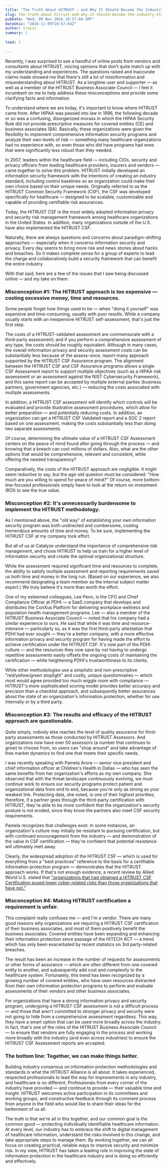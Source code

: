 ```yaml
---
title: "The Truth About HITRUST — and Why It Should Become the Industry Standard"
slug: the-truth-about-hitrust-and-why-it-should-become-the-industry-standard
pubDate: "Wed, 09 Nov 2016 18:57:04 GMT"
dateUnix: "2016-11-09T18:57:04Z"
author: travis
summary: |
    
lead: |
    
---
```


Recently, I was surprised to see a handful of online posts from vendors and consultants about HITRUST, voicing opinions that don't quite match up with my understanding and experiences. The questions raised and inaccurate claims made showed me that there's still a lot of misinformation and misunderstanding about HITRUST. As a longtime user and supporter — as well as a member of the HITRUST Business Associate Council — I feel it incumbent on me to help address these misconceptions and provide some clarifying facts and information.

To understand where we are today, it's important to know where HITRUST came from. After HIPAA was passed into law in 1996, the following decade or so was a confusing, disorganized morass in which the HIPAA Security Rule did not provide prescriptive measures for covered entities (CE) and business associates (BA). Basically, these organizations were given the flexibility to implement comprehensive information security programs and analyze their own levels of risk — something many healthcare organizations had no experience with, so even those who did have programs had ones that were significantly less robust than they needed.

In 2007, leaders within the healthcare field — including CIOs, security and privacy officers from leading healthcare providers, insurers and vendors — came together to solve this problem. HITRUST initially developed an information security framework with the intentions of creating an industry standard, including control baselines so an organization could make their own choice based on their unique needs. Originally referred to as the HITRUST Common Security Framework (CSF), the CSF was developed specifically for healthcare — designed to be scalable, customizable and capable of providing certifiable risk assurances.

Today, the HITRUST CSF is the most widely adopted information privacy and security risk management framework among healthcare organizations in the United States. In addition, many organizations outside of the U.S. have also implemented the HITRUST CSF.

Naturally, there are always questions and concerns about paradigm-shifting approaches — especially when it concerns information security and privacy. Every day seems to bring more risk and news stories about hacks and breaches. So it makes complete sense for a group of experts to lead the charge and collaboratively build a security framework that can benefit the entire industry. 

With that said, here are a few of the issues that I saw being discussed online — and my take on them:

### Misconception #1: The HITRUST approach is too expensive — costing excessive money, time and resources.

Some people forget how things used to be — when "doing it yourself" was expensive and time-consuming, usually with poor results. While a company usually starts with an inexpensive HITRUST self-assessment, that's just the first step. 

The costs of a HITRUST-validated assessment are commensurate with a third-party assessment; and if you perform a comprehensive assessment of any type, the costs should be roughly equivalent. Although in many cases, the overall information privacy and security assessment costs can be substantially less because of the assess-once, report-many approach supported by the HITRUST CSF Assurance program. The alignment between the HITRUST CSF and CSF Assurance programs allows a single CSF Assessment report to support multiple objectives (such as a HIPAA risk assessment or an assessment against the NIST Cybersecurity Framework), and this same report can be accepted by multiple external parties (business partners, government agencies, etc.) — reducing the costs associated with multiple assessments. 

In addition, a HITRUST CSF assessment will identify which controls will be evaluated and provide illustrative assessment procedures, which allow for better preparation — and potentially reducing costs. In addition, an organization can get a HITRUST CSF Validated report and a SOC 2 report based on one assessment, making the costs substantially less than doing two separate assessments.

Of course, determining the ultimate value of a HITRUST CSF Assessment centers on the peace of mind found after going through the process — and knowing that a breach can cost millions of dollars. Also, what are the other options that would be comprehensive, relevant and consistent, while offering the needed transparency?  

Comparatively, the costs of the HITRUST approach are negligible. It might seem reductive to say, but the age-old question must be considered: "How much are you willing to spend for peace of mind?" Of course, more bottom-line-focused professionals simply have to look at the return on investment (ROI) to see the true value.

### Misconception #2: It's unnecessarily burdensome to implement the HITRUST methodology.

As I mentioned above, the "old way" of establishing your own information security program was both undirected and cumbersome, costing tremendous amounts of time and money. To be sure, implementing the HITRUST CSF at my company took effort. 

But all of us at Catalyze understand the importance of comprehensive risk management, and chose HITRUST to help us train for a higher level of information security and create the optimal organizational structure. 

While the assessment required significant time and resources to complete, the ability to satisfy multiple assessment and reporting requirements saved us both time and money in the long run. (Based on our experience, we also recommend designating a team member as the internal subject matter expert.) We truly believe it's more than worth the effort.

One of my esteemed colleagues, Lee Penn, is the CFO and Chief Compliance Officer at PDHI —  a SaaS company that develops and distributes the ConXus Platform for delivering workplace wellness and population health management programs. Lee — also a member of the HITRUST Business Associate Council — noted that his company had a similar experience to ours. He said that while it was time and resource-intensive — particularly so, as it was the first third-party attestation that PDHI had ever sought — they're a better company, with a more effective information privacy and security program for having made the effort to achieve certification under the HITRUST CSF. It's now part of the PDHI culture — and the resources they now save by not having to undergo repetitive assessments easily offsets the ongoing costs of maintaining the certification — while heightening PDHI's trustworthiness to its clients.

While other methodologies use a simplistic and non-prescriptive "red/yellow/green stoplight" and costly, unique questionnaires — which most would agree provided too much wiggle room with compliance — HITRUST's more sophisticated scoring model provides better accuracy and precision than a checklist approach, and subsequently better assurances about the state of an organization's information protection, whether for use internally or by a third party. 

### Misconception #3: The results and efficacy of the HITRUST approach are questionable.

Quite simply, nobody else reaches the level of quality assurance for third-party assessments as those conducted by HITRUST Assessors. And organizations now have over 50 assessors (a number that continues to grow) to choose from, so users can "shop around" and take advantage of free market dynamics to find one that meets their specific needs. 

I was recently speaking with Pamela Arora — senior vice president and chief information officer at Children's Health in Dallas — who has seen the same benefits from her organization's efforts as my own company. She observed that with the threat landscape continuously evolving, we must continue work to ensure our security programs protect patient and organizational data from end to end, because you're only as strong as your weakest link. Protecting data, she noted, is one of their highest priorities; therefore, if a partner goes through the third-party certification with HITRUST, they're able to be more confident that the organization's security posture is not eroded, since they know the partners also meet CSF security requirements.   

Pamela recognizes that challenges exist. In some instances, an organization's culture may initially be resistant to pursuing certification, but with continued encouragement from the industry — and demonstration of the value in CSF certification — they're confident that potential resistance will ultimately melt away.

Clearly, the widespread adoption of the HITRUST CSF — which is used for everything from a "best practices" reference to the basis for a certifiable information protection program — demonstrates that the HITRUST approach works. If that's not enough evidence, a recent review by Allied World U.S. stated that ["organizations that had obtained a HITRUST CSF Certification posed lower cyber-related risks than those organizations that have not."][1]

### Misconception #4: Making HITRUST certification a requirement is unfair. 

This complaint really confuses me — and I'm a vendor. There are many good reasons why organizations are requiring a HITRUST CSF certification of their business associates, and most of them positively benefit the business associates. Covered entities have been expanding and enhancing their information protection since passage of the HITECH ACT — a trend which has only been exacerbated by recent statistics on 3rd party-related breaches. 

The result has been an increase in the number of requests for assessments or other forms of assurance — which are often different from one covered entity to another, and subsequently add cost and complexity to the healthcare system. Fortunately, this trend has been recognized by a growing number of covered entities, who have seen resources distracted from their own information protection programs to perform and evaluate assessments of their vendors and other business associates.

For organizations that have a strong information privacy and security program, undergoing a HITRUST CSF assessment is not a difficult process — and those that aren't committed to stronger privacy and security were not going to hide from a comprehensive assessment regardless. This way, they have a smart option that can be used more broadly across the industry. In fact, that's one of the roles of the HITRUST Business Associate Council — to ensure that vendors are fully engaging in the process and working more broadly with the industry (and even across industries) to ensure the HITRUST CSF Assessment reports are accepted. 

### The bottom line: Together, we can make things better.

Building industry consensus on information protection methodologies and standards is what the HITRUST Alliance is all about. It takes experienced, respected professionals to lead the way for improvements in any industry, and healthcare is no different. Professionals from every corner of the industry have provided — and continue to provide — their valuable time and insight. HITRUST welcomes active participation in its committees and working groups, and constructive feedback through its comment process from anyone in the field who would like to share their ideas for the betterment of us all. 

The truth is that we're all in this together, and our common goal is the common good — protecting individually identifiable healthcare information. At every level, our industry has to embrace the shift to digital management of healthcare information, understand the risks involved in this change, and take appropriate steps to manage them. By working together, we can all focus on creating practical, reliable ways to improve security and minimize risk. In my view, HITRUST has taken a leading role in improving the state of information protection in the healthcare industry and is doing so efficiently and effectively.

[1]: https://hitrustalliance.net/content/uploads/2016/02/HITRUST-CSF-AWAC-Cyber-Insurance-PR_final-for-wire.pdf

